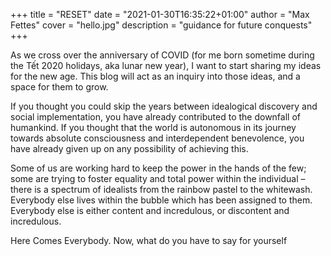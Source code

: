 +++
title = "RESET"
date = "2021-01-30T16:35:22+01:00"
author = "Max Fettes"
cover = "hello.jpg"
description = "guidance for future conquests"
+++

As we cross over the anniversary of COVID (for me born sometime during the Tết 2020 holidays, aka lunar new year), I want to start sharing my ideas for the new age. This blog will act as an inquiry into those ideas, and a space for them to grow.

If you thought you could skip the years between idealogical discovery and social implementation, you have already contributed to the downfall of humankind. If you thought that the world is autonomous in its journey towards absolute consciousness and interdependent benevolence, you have already given up on any possibility of achieving this.

Some of us are working hard to keep the power in the hands of the few; some are trying to foster equality and total power within the individual – there is a spectrum of idealists from the rainbow pastel to the whitewash. Everybody else lives within the bubble which has been assigned to them. Everybody else is either content and incredulous, or discontent and incredulous.

Here Comes Everybody. Now, what do you have to say for yourself



